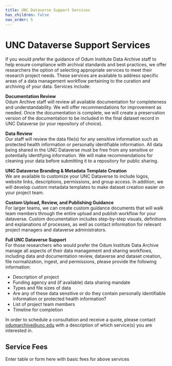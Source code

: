 ```yaml
---
title: UNC Dataverse Support Services
has_children: false
nav_order: 5
---
```

<script src="https://unpkg.com/vanilla-back-to-top@7.2.1/dist/vanilla-back-to-top.min.js"></script>
<script>addBackToTop({
  diameter: 56,
  backgroundColor: 'rgb(75, 156, 211)',
  textColor: '#fff'
})</script>

# UNC Dataverse Support Services

If you would prefer the guidance of Odum Institute Data Archive staff to help ensure compliance with archival standards and best practices, we offer researchers the option of selecting appropriate services to meet their research project needs. These services are available to address specific areas of a data management workflow pertaining to the curation and archiving of your data. Services include:

**Documentation Review**\
Odum Archive staff will review all available documentation for completeness and understandability. We will offer recommendations for improvement as needed. Once the documentation is complete, we will create a preservation version of the documentation to be included in the final dataset record in UNC Dataverse (or your repository of choice).

**Data Review**\
Our staff will review the data file(s) for any sensitive information such as protected health information or personally identifiable information. All data being shared in the UNC Dataverse must be free from any sensitive or potentially identifying information. We will make recommendations for cleaning your data before submitting it to a repository for public sharing.

**UNC Dataverse Branding & Metadata Template Creation**\
We are available to customize your UNC Dataverse to include logos, website links, descriptions, permissions, and group access. In addition, we will develop custom metadata templates to make dataset creation easier on your project team.

**Custom Upload, Review, and Publishing Guidance**\
For larger teams, we can create custom guidance documents that will walk team members through the entire upload and publish workflow for your dataverse. Custom documentation includes step-by-step visuals, definitions and explanations of processes, as well as contact information for relevant project managers and dataverse administrators.

**Full UNC Dataverse Support**\
For those researchers who would prefer the Odum Institute Data Archive manage all aspects of their data management and sharing workflows, including data and documentation review, dataverse and dataset creation, file normalization, ingest, and permissions, please provide the following information:

* Description of project
* Funding agency and (if available) data sharing mandate
* Types and file sizes of data
* Are any of these data sensitive or do they contain personally identifiable information or protected health information?
* List of project team members
* Timeline for completion

In order to schedule a consultation and receive a quote, please contact [odumarchive@unc.edu](mailto:odumarchive@unc.edu) with a description of which service(s) you are interested in.

## Service Fees

Enter table or form here with basic fees for above services
